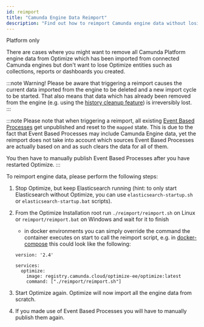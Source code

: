 ```yaml
---
id: reimport
title: "Camunda Engine Data Reimport"
description: "Find out how to reimport Camunda engine data without losing your reports and dashboards."
---
```


<span class="badge badge--platform">Platform only</span>

There are cases where you might want to remove all Camunda Platform engine data from Optimize which has been imported from connected Camunda engines but don't want to lose Optimize entities such as collections, reports or dashboards you created.

:::note Warning!
Please be aware that triggering a reimport causes the current data imported from the engine to be deleted and a new import cycle to be started. That also means that data which has already been removed from the engine (e.g. using the [history cleanup feature](https://docs.camunda.org/manual/latest/user-guide/process-engine/history/#history-cleanup)) is irreversibly lost.
:::

:::note
Please note that when triggering a reimport, all existing [Event Based Processes](/#) get unpublished and reset to the `mapped` state. This is due to the fact that Event Based Processes may include Camunda Engine data, yet the reimport does not take into account which sources Event Based Processes are actually based on and as such clears the data for all of them.

You then have to manually publish Event Based Processes after you have restarted Optimize.
:::

To reimport engine data, please perform the following
steps:

1. Stop Optimize, but keep Elasticsearch running (hint: to only start Elasticsearch without Optimize, you can use `elasticsearch-startup.sh` or `elasticsearch-startup.bat` scripts).
2. From the Optimize Installation root run `./reimport/reimport.sh` on Linux or `reimport/reimport.bat` on Windows and wait for it to finish

    * in docker environments you can simply override the command the container executes on start to call the reimport script, e.g. in [docker-compose](https://docs.docker.com/compose/) this could look like the following:

    ```
    version: '2.4'

    services:
      optimize:
        image: registry.camunda.cloud/optimize-ee/optimize:latest
        command: ["./reimport/reimport.sh"]
    ```

3. Start Optimize again. Optimize will now import all the engine data from scratch.
4. If you made use of Event Based Processes you will have to manually publish them again.